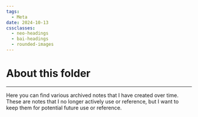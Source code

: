```yaml
---
tags:
  - Meta
date: 2024-10-13
cssclasses:
  - neo-headings
  - bai-headings
  - rounded-images
---
```

# About this folder

***
Here you can find various archived notes that I have created over time. These are notes that I no longer actively use or reference, but I want to keep them for potential future use or reference.
